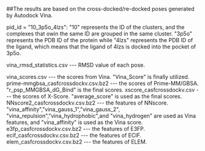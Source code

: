 ##The results are based on the cross-docked/re-docked poses generated by Autodock Vina.

pid_id = "10_3p5o_4lzs": "10" represents the ID of the clusters, and the complexes that owin the same ID are grouped in the same cluster.
						"3p5o" represents the PDB ID of the protein while "4lzs" represents the PDB ID of the ligand, which means that
						 the ligand of 4lzs is docked into the pocket of 3p5o.
						

vina_rmsd_statistics.csv            		  ---  RMSD value of each pose.

vina_scores.csv                               ---  the scores from Vina. "Vina_Score" is finally utilized.
prime-mmgbsa_casfcrossdockv.csv.bz2           ---  the scores of Prime-MM/GBSA.   "r_psp_MMGBSA_dG_Bind" is the final scores.
xscore_casfcrossdockv.csv                     ---  the scores of X-Score.   "average_score" is used as the final scores.
NNscore2_casfcrossdockv.csv.bz2               ---  the features of NNscore.   "vina_affinity","vina_gauss_1","vina_gauss_2",
											  "vina_repulsion","vina_hydrophobic",and "vina_hydrogen" are used as Vina features, and
											  "vina_affinity" is used as the Vina score. 
e3fp_casfcrossdockv.csv.bz2                    ---  the features of E3FP.
ecif_casfcrossdockv.csv.bz2                    ---  the features of ECIF.
elem_casfcrossdockv.csv.bz2                    ---  the features of ELEM.



